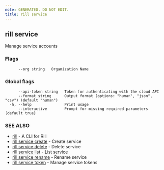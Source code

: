 ```yaml
---
note: GENERATED. DO NOT EDIT.
title: rill service
---
```

## rill service

Manage service accounts

### Flags

```
      --org string   Organization Name
```

### Global flags

```
      --api-token string   Token for authenticating with the cloud API
      --format string      Output format (options: "human", "json", "csv") (default "human")
  -h, --help               Print usage
      --interactive        Prompt for missing required parameters (default true)
```

### SEE ALSO

* [rill](../cli.md)	 - A CLI for Rill
* [rill service create](create.md)	 - Create service
* [rill service delete](delete.md)	 - Delete service
* [rill service list](list.md)	 - List service
* [rill service rename](rename.md)	 - Rename service
* [rill service token](token/token.md)	 - Manage service tokens

